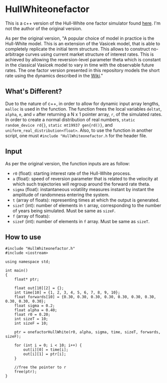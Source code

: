 # HullWhiteonefactor

This is a c++ version of the Hull-White one factor simulator found [here](https://github.com/open-source-modelling/one_factor_Hull_White_python). I'm not the author of the original version.

As per the original version, "A popular choice of model in practice is the Hull-White model. This is an extension of the Vasicek model, that is able to completely replicate the initial term structure. This allows to construct no-arbitrage curves using current market structure of interest rates. This is achieved by allowing the reversion-level parameter theta which is constant in the classical Vasicek model to vary in time with the observable future rates. The one factor version presented in this repository models the short rate using the dynamics described in the [Wiki](https://en.wikipedia.org/wiki/Hull%E2%80%93White_model)."

## What's Different?

Due to the nature of c++, in order to allow for dynamic input array lengths, `malloc` is used in the function. The function frees the local variables `deltat`, `alpha`, `e`, and `v` after returning a N x 1 pointer array, `r`, of the simulated rates. In order to create a normal distribution of real numbers, `static random_device rd{}`, `static mt19937 gen{rd()}`, and `uniform_real_distribution<float>`. Also, to use the function in another script, one must `#include "HullWhiteonefactor.h` for the header file.

## Input

As per the original version, the function inputs are as follow:
* `r0` (float): starting interest rate of the Hull-White process.
* `a` (float): speed of reversion parameter that is related to the velocity at which such trajectories will regroup around the forward rate theta.
* `sigma` (float): instantaneous volatility measures instant by instant the amplitude of randomness entering the system.
* `t` (array of floats): representing times at which the output is generated.
* `sizeT` (int): number of elements in `t` array, corresponding to the number of years being simulated. Must be same as `sizeF`.
* `f` (array of floats):
* `sizeF` (int): number of elements in `f` array. Must be same as `sizeT`.

## How to use

```
#include "HullWhiteonefactor.h"
#include <iostream>

using namespace std;

int main()
{
    float* ptr;

    float out[10][2] = {};
    int time[10] = {1, 2, 3, 4, 5, 6, 7, 8, 9, 10};
    float forwards[10] = {0.30, 0.30, 0.30, 0.30, 0.30, 0.30, 0.30, 0.30, 0.30, 0.30};
    float sigma = 0.2;
    float alpha = 0.40;
    float r0 = 0.20;
    int sizeT = 10;
    int sizeF = 10;

    ptr = onefactorHullWhite(r0, alpha, sigma, time, sizeT, forwards, sizeF);
    
    for (int i = 0; i < 10; i++) {
        out[i][0] = time[i];
        out[i][1] = ptr[i];
    }

    //free the pointer to r
    free(ptr);
}
```
